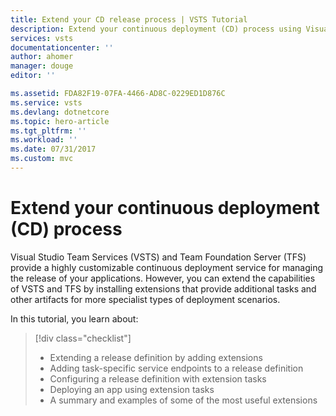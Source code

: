 ```yaml
---
title: Extend your CD release process | VSTS Tutorial
description: Extend your continuous deployment (CD) process using Visual Studio Team Services
services: vsts
documentationcenter: ''
author: ahomer
manager: douge
editor: ''

ms.assetid: FDA82F19-07FA-4466-AD8C-0229ED1D876C
ms.service: vsts
ms.devlang: dotnetcore
ms.topic: hero-article
ms.tgt_pltfrm: ''
ms.workload: ''
ms.date: 07/31/2017
ms.custom: mvc
---
```


# Extend your continuous deployment (CD) process

Visual Studio Team Services (VSTS) and Team Foundation Server (TFS) provide
a highly customizable continuous deployment service for managing the release
of your applications. However, you can extend the capabilities of VSTS and
TFS by installing extensions that provide additional tasks and other artifacts
for more specialist types of deployment scenarios.

In this tutorial, you learn about:

> [!div class="checklist"]
> * Extending a release definition by adding extensions
> * Adding task-specific service endpoints to a release definition
> * Configuring a release definition with extension tasks
> * Deploying an app using extension tasks
> * A summary and examples of some of the most useful extensions

<!--

[!INCLUDE [include](_shared/build-prerequisites.md)]

This tutorial requires you to have completed the tutorial 
[Define your continuous integration (CI) build process](define-ci-build-process.md)
first. This tutorial extends that one by using the same set of build artifacts
from the build definition. You also need an Azure App Services website where you will deploy the app.

[!INCLUDE [create-azure-web-app-portal](../apps/_shared/create-azure-web-app-portal.md)]

## Select and install an extension

## Use the extension

[TBD - Awaiting decision on which extension to use]

## Update your code to create a new release

[!INCLUDE [change-aspnet-core-code](../apps/_shared/change-aspnet-core-code.md)]

## Monitor the deployment

Open the **Releases** page from the **Build &amp; Release** hub.

Wait a few minutes for the build to complete and the release to start.

Refresh the page and, when it appears, select the new release

Open the release summary from the shortcut menu.

Open **Logs** tab and watch deployment of the release. 

Open **Summary** tab, view results

Choose environment name, drill down each environment.

-->
